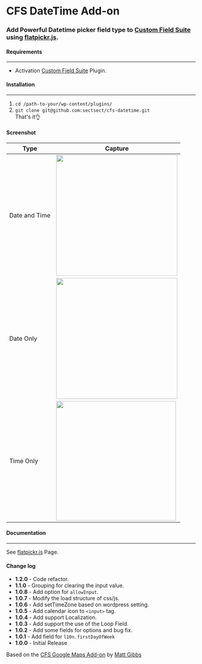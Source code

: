 # CFS DateTime Add-on

### Add Powerful Datetime picker field type to [Custom Field Suite](https://wordpress.org/plugins/custom-field-suite/) using [flatpickr.js](https://chmln.github.io/flatpickr/).

#### Requirements
- - -
* Activation [Custom Field Suite](https://wordpress.org/plugins/custom-field-suite/) Plugin.

#### Installation
- - -

 1. `cd /path-to-your/wp-content/plugins/`
 2. `git clone git@github.com:sectsect/cfs-datetime.git`  
 That's it:ok_hand:

#### Screenshot

| Type | Capture |
| ---- | ------- |
| Date and Time | <img src="https://github-sect.s3-ap-northeast-1.amazonaws.com/cfs-datetime/datetime.png" width="322" height="auto">   |
| Date Only | <img src="https://github-sect.s3-ap-northeast-1.amazonaws.com/cfs-datetime/date.png" width="322" height="auto">   |
| Time Only | <img src="https://github-sect.s3-ap-northeast-1.amazonaws.com/cfs-datetime/time.png" width="318" height="auto"> |

#### Documentation
- - -
See [flatpickr.js](https://chmln.github.io/flatpickr/) Page.

#### Change log  
 * **1.2.0** - Code refactor.
 * **1.1.0** - Grouping for clearing the input value.
 * **1.0.8** - Add option for `allowInput`.
 * **1.0.7** - Modify the load structure of css/js.
 * **1.0.6** - Add setTimeZone based on wordpress setting.
 * **1.0.5** - Add calendar icon to `<input>` tag.
 * **1.0.4** - Add support Localization.
 * **1.0.3** - Add support the use of the Loop Field.
 * **1.0.2** - Add some fields for options and bug fix.
 * **1.0.1** - Add field for `l10n.firstDayOfWeek`
 * **1.0.0** - Initial Release

Based on the [CFS Google Maps Add-on](https://github.com/mgibbs189/cfs-google-maps) by [Matt Gibbs](https://github.com/mgibbs189)
